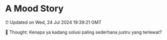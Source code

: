 # A Mood Story

⏰ Updated on Wed, 24 Jul 2024 19:39:21 GMT

💭 Thought: Kenapa ya kadang solusi paling sederhana justru yang terlewat?

